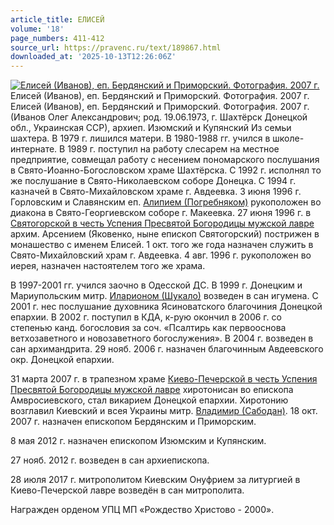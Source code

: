```yaml
---
article_title: ЕЛИСЕЙ
volume: '18'
page_numbers: 411-412
source_url: https://pravenc.ru/text/189867.html
downloaded_at: '2025-10-13T12:26:06Z'
---
```


[![Елисей (Иванов), еп. Бердянский и Приморский. Фотография. 2007 г.](https://pravenc.ru/data/462/493/1234/i200.jpg "Кликните для увеличения картинки")](https://pravenc.ru/data/462/493/1234/i400.jpg)Елисей (Иванов), еп. Бердянский и Приморский. Фотография. 2007 г.  
Елисей (Иванов), еп. Бердянский и Приморский. Фотография. 2007 г.(Иванов Олег Александрович; род. 19.06.1973, г. Шахтёрск Донецкой обл., Украинская ССР), архиеп. Изюмский и Купянский Из семьи шахтера. В 1979 г. лишился матери. В 1980-1988 гг. учился в школе-интернате. В 1989 г. поступил на работу слесарем на местное предприятие, совмещал работу с несением пономарского послушания в Свято-Иоанно-Богословском храме Шахтёрска. С 1992 г. исполнял то же послушание в Свято-Николаевском соборе Донецка. С 1994 г. казначей в Свято-Михайловском храме г. Авдеевка. 3 июня 1996 г. Горловским и Славянским еп. [Алипием (Погребняком)](<https://pravenc.ru/text/Алипием (Погребняком).html>) рукоположен во диакона в Свято-Георгиевском соборе г. Макеевка. 27 июня 1996 г. в [Святогорской в честь Успения Пресвятой Богородицы мужской лавре](<https://pravenc.ru/text/Святогорской в честь Успения Пресвятой Богородицы мужской лавре.html>) архим. Арсением (Яковенко, ныне епископ Святогорский) пострижен в монашество с именем Елисей. 1 окт. того же года назначен служить в Свято-Михайловский храм г. Авдеевка. 4 авг. 1996 г. рукоположен во иерея, назначен настоятелем того же храма.

В 1997-2001 гг. учился заочно в Одесской ДС. В 1999 г. Донецким и Мариупольским митр. [Иларионом (Шукало)](<https://pravenc.ru/text/Иларионом (Шукало).html>) возведен в сан игумена. С 2001 г. нес послушание духовника Ясиноватского благочиния Донецкой епархии. В 2002 г. поступил в КДА, к-рую окончил в 2006 г. со степенью канд. богословия за соч. «Псалтирь как первооснова ветхозаветного и новозаветного богослужения». В 2004 г. возведен в сан архимандрита. 29 нояб. 2006 г. назначен благочинным Авдеевского окр. Донецкой епархии.

31 марта 2007 г. в трапезном храме [Киево-Печерской в честь Успения Пресвятой Богородицы мужской лавре](<https://pravenc.ru/text/Киево-Печерской в честь Успения Пресвятой Богородицы мужской лавре.html>) хиротонисан во епископа Амвросиевского, стал викарием Донецкой епархии. Хиротонию возглавил Киевский и всея Украины митр. [Владимир (Сабодан)](https://pravenc.ru/text/Владимир.html). 18 окт. 2007 г. назначен епископом Бердянским и Приморским.

8 мая 2012 г. назначен епископом Изюмским и Купянским.

27 нояб. 2012 г. возведен в сан архиепископа.

28 июля 2017 г. митрополитом Киевским Онуфрием за литургией в Киево-Печерской лавре возведён в сан митрополита.

Награжден орденом УПЦ МП «Рождество Христово - 2000».

